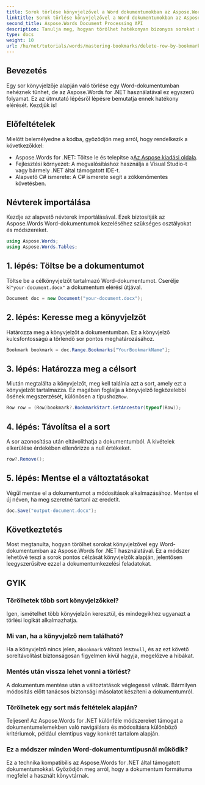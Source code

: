 ```yaml
---
title: Sorok törlése könyvjelzővel a Word dokumentumokban az Aspose.Words for .NET segítségével
linktitle: Sorok törlése könyvjelzővel a Word dokumentumokban az Aspose.Words for .NET segítségével
second_title: Aspose.Words Document Processing API
description: Tanulja meg, hogyan törölhet hatékonyan bizonyos sorokat a Word dokumentumokból az Aspose.Words for .NET segítségével könyvjelzők használatával. Ez a lépésenkénti útmutató a dokumentumok betöltésére vonatkozik.
type: docs
weight: 10
url: /hu/net/tutorials/words/mastering-bookmarks/delete-row-by-bookmark-word-documents/
---
```

## Bevezetés

Egy sor könyvjelzője alapján való törlése egy Word-dokumentumban nehéznek tűnhet, de az Aspose.Words for .NET használatával ez egyszerű folyamat. Ez az útmutató lépésről lépésre bemutatja ennek hatékony elérését. Kezdjük is!

## Előfeltételek

Mielőtt belemélyedne a kódba, győződjön meg arról, hogy rendelkezik a következőkkel:

-  Aspose.Words for .NET: Töltse le és telepítse a[Az Aspose kiadási oldala](https://releases.aspose.com/words/net/).
- Fejlesztési környezet: A megvalósításhoz használja a Visual Studio-t vagy bármely .NET által támogatott IDE-t.
- Alapvető C# ismerete: A C# ismerete segít a zökkenőmentes követésben.

## Névterek importálása

Kezdje az alapvető névterek importálásával. Ezek biztosítják az Aspose.Words Word-dokumentumok kezeléséhez szükséges osztályokat és módszereket.

```csharp
using Aspose.Words;
using Aspose.Words.Tables;
```

## 1. lépés: Töltse be a dokumentumot

 Töltse be a célkönyvjelzőt tartalmazó Word-dokumentumot. Cserélje ki`"your-document.docx"` a dokumentum elérési útjával.

```csharp
Document doc = new Document("your-document.docx");
```

## 2. lépés: Keresse meg a könyvjelzőt

Határozza meg a könyvjelzőt a dokumentumban. Ez a könyvjelző kulcsfontosságú a törlendő sor pontos meghatározásához.

```csharp
Bookmark bookmark = doc.Range.Bookmarks["YourBookmarkName"];
```

## 3. lépés: Határozza meg a célsort

 Miután megtalálta a könyvjelzőt, meg kell találnia azt a sort, amely ezt a könyvjelzőt tartalmazza. Ez magában foglalja a könyvjelző legközelebbi ősének megszerzését, különösen a típushoz`Row`.

```csharp
Row row = (Row)bookmark?.BookmarkStart.GetAncestor(typeof(Row));
```

## 4. lépés: Távolítsa el a sort

A sor azonosítása után eltávolíthatja a dokumentumból. A kivételek elkerülése érdekében ellenőrizze a null értékeket.

```csharp
row?.Remove();
```

## 5. lépés: Mentse el a változtatásokat

Végül mentse el a dokumentumot a módosítások alkalmazásához. Mentse el új néven, ha meg szeretné tartani az eredetit.

```csharp
doc.Save("output-document.docx");
```

## Következtetés

Most megtanulta, hogyan törölhet sorokat könyvjelzővel egy Word-dokumentumban az Aspose.Words for .NET használatával. Ez a módszer lehetővé teszi a sorok pontos célzását könyvjelzők alapján, jelentősen leegyszerűsítve ezzel a dokumentumkezelési feladatokat.

## GYIK

### Törölhetek több sort könyvjelzőkkel?

Igen, ismételhet több könyvjelzőn keresztül, és mindegyikhez ugyanazt a törlési logikát alkalmazhatja.

### Mi van, ha a könyvjelző nem található?

 Ha a könyvjelző nincs jelen, a`bookmark` változó lesz`null`, és az ezt követő soreltávolítást biztonságosan figyelmen kívül hagyja, megelőzve a hibákat.

### Mentés után vissza lehet vonni a törlést?

A dokumentum mentése után a változtatások véglegessé válnak. Bármilyen módosítás előtt tanácsos biztonsági másolatot készíteni a dokumentumról.

### Törölhetek egy sort más feltételek alapján?

Teljesen! Az Aspose.Words for .NET különféle módszereket támogat a dokumentumelemekben való navigálásra és módosításra különböző kritériumok, például elemtípus vagy konkrét tartalom alapján.

### Ez a módszer minden Word-dokumentumtípusnál működik?

Ez a technika kompatibilis az Aspose.Words for .NET által támogatott dokumentumokkal. Győződjön meg arról, hogy a dokumentum formátuma megfelel a használt könyvtárnak.